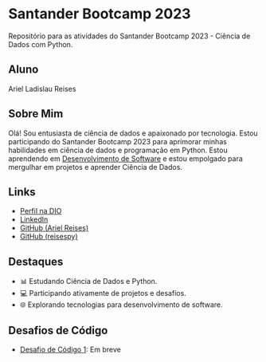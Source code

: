 # Santander Bootcamp 2023
Repositório para as atividades do Santander Bootcamp 2023 - Ciência de Dados com Python.

## Aluno

Ariel Ladislau Reises

## Sobre Mim

Olá! Sou entusiasta de ciência de dados e apaixonado por tecnologia. Estou participando do Santander Bootcamp 2023 para aprimorar minhas habilidades em ciência de dados e programação em Python. Estou aprendendo em [Desenvolvimento de Software](https://github.com/reisespy) e estou empolgado para mergulhar em projetos e aprender Ciência de Dados.

## Links

- [Perfil na DIO](https://www.dio.me/users/arielreises2)
- [LinkedIn](https://www.linkedin.com/in/arielreises/)
- [GitHub (Ariel Reises)](https://github.com/arielreises)
- [GitHub (reisespy)](https://github.com/reisespy)

## Destaques

- 📊 Estudando Ciência de Dados e Python.
- 💻 Participando ativamente de projetos e desafios.
- 🌐 Explorando tecnologias para desenvolvimento de software.

## Desafios de Código

- [Desafio de Código 1](link): Em breve
